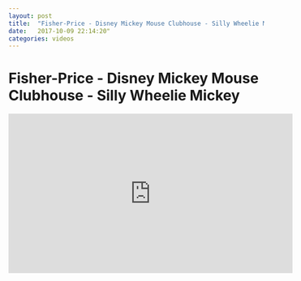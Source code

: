 ```yaml
---
layout: post
title:  "Fisher-Price - Disney Mickey Mouse Clubhouse - Silly Wheelie Mickey"
date:   2017-10-09 22:14:20"
categories: videos
---
```


# Fisher-Price - Disney Mickey Mouse Clubhouse - Silly Wheelie Mickey


<iframe width="560" height="315" src="https://www.youtube.com/embed/18ASzx7rncY" frameborder="0" allowfullscreen></iframe>